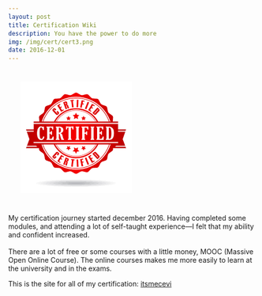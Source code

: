 ```yaml
---
layout: post
title: Certification Wiki
description: You have the power to do more
img: /img/cert/cert3.png
date: 2016-12-01
---
```



<img class="col one right" src="/img/cert/cert2.png" style="padding:25px">

My certification journey started december 2016. Having completed some modules, and attending a lot of self-taught experience—I felt that my ability and confident increased. 
<Br>
<Br>
There are a lot of free or some courses with a little money, MOOC (Massive Open Online Course). The online courses makes me more easily to learn at the university and in the exams.

This is the site for all of my certification: <a href="https://certification.gitbook.io/cevi/">itsmecevi</a>
